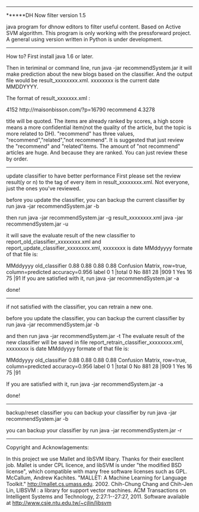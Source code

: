 *************************************************************
******DH Now filter version 1.5

java program for dhnow editors to filter useful content. 
Based on Active SVM algorithm.
This program is only working with the pressforward project.
A general using version written in Python is under development.
**************************************************************

How to?
First install java 1.6 or later.

Then in teriminal or command line, run 
java -jar recommendSystem.jar
it will make prediction about the new blogs based on the classifier. And the output file would be result_xxxxxxxx.xml.   xxxxxxxx is the current date MMDDYYYY.

The format of result_xxxxxxx.xml :
<?xml version="1.0"?>
<channel>
<item>
<id>4152</id>
<title><![CDATA[Bisson, Casey: Camera frustrations and other first world problems]]></title>
<link>http://maisonbisson.com/?p=16790</link>
<label>recommend</label>
<score>4.3278</score>
<gtruth></gtruth>
</item>
</channel>

title will be quoted. The items are already ranked by scores, a high score means a more confidential item(not the quality of the article, but the topic is more related to DH). 
"recommend" has three values, "recommend","related","not recommend". It is suggested that just review the "recommend" and "related"items.
The amount of "not recommend" articles are huge. And because they are ranked. You can just review these by order.

***************************************************************
update classifier to have better performance
First please set the review result(y or n) to the tag <gtruth> of every item in result_xxxxxxxx.xml. Not everyone, just the ones you've reviewed.

before you update the classifier, you can backup the current classifier by run
java -jar recommendSystem.jar -b

then run 
java -jar recommendSystem.jar -g result_xxxxxxxx.xml
java -jar recommendSystem.jar -u

it will save the evaluate result of the new classifier to
report_old_classifier_xxxxxxxx.xml and
report_update_classifier_xxxxxxxx.xml, xxxxxxxx is date MMddyyyy
formate of that file is:
<?xml version="1.0"?>
<classifier>
<date>MMddyyyy</date>
<description>old_classifier</description>
<Accuracy>0.88</Accuracy>
<F1>0.88</F1>
<Precision>0.88</Precision>
<Recall>0.88</Recall>
<ConfusionMatrix>
Confusion Matrix, row=true, column=predicted  accuracy=0.956
  label   0   1  |total
  0  No 881  28  |909
  1 Yes  16  75  |91
</ConfusionMatrix>
</classifier> 
If you are satisfied with it, run java -jar recommendSystem.jar -a

done!
***************************************************************
if not satisfied with the classifier, you can retrain a new one.

before you update the classifier, you can backup the current classifier by run
java -jar recommendSystem.jar -b

and then run
java -jar recommendSystem.jar -t
The evaluate result of the new classifier will be saved in file
report_retrain_classifier_xxxxxxxx.xml, xxxxxxxx is date MMddyyyy
formate of that file is:
<?xml version="1.0"?>
<classifier>
<date>MMddyyyy</date>
<description>old_classifier</description>
<Accuracy>0.88</Accuracy>
<F1>0.88</F1>
<Precision>0.88</Precision>
<Recall>0.88</Recall>
<ConfusionMatrix>
Confusion Matrix, row=true, column=predicted  accuracy=0.956
  label   0   1  |total
  0  No 881  28  |909
  1 Yes  16  75  |91
</ConfusionMatrix>
</classifier> 

If you are satisfied with it, run java -jar recommendSystem.jar -a

done!
***************************************************************
backup/reset classifier
you can backup your classifier by run
java -jar recommendSystem.jar -b

you can backup your classifier by run
java -jar recommendSystem.jar -r
***************************************************************
Copyright and Acknowlagements:

In this project we use Mallet and libSVM libary. Thanks for their execllent 
job. Mallet is under CPL licence, and libSVM is under "the modified BSD license", 
which compatible with many free software licenses such as GPL.
  McCallum, Andrew Kachites.  "MALLET: A Machine Learning for Language Toolkit."
    http://mallet.cs.umass.edu. 2002.
  Chih-Chung Chang and Chih-Jen Lin, LIBSVM : a library for support vector machines. ACM Transactions on Intelligent Systems and Technology, 2:27:1--27:27, 2011. Software available at http://www.csie.ntu.edu.tw/~cjlin/libsvm

